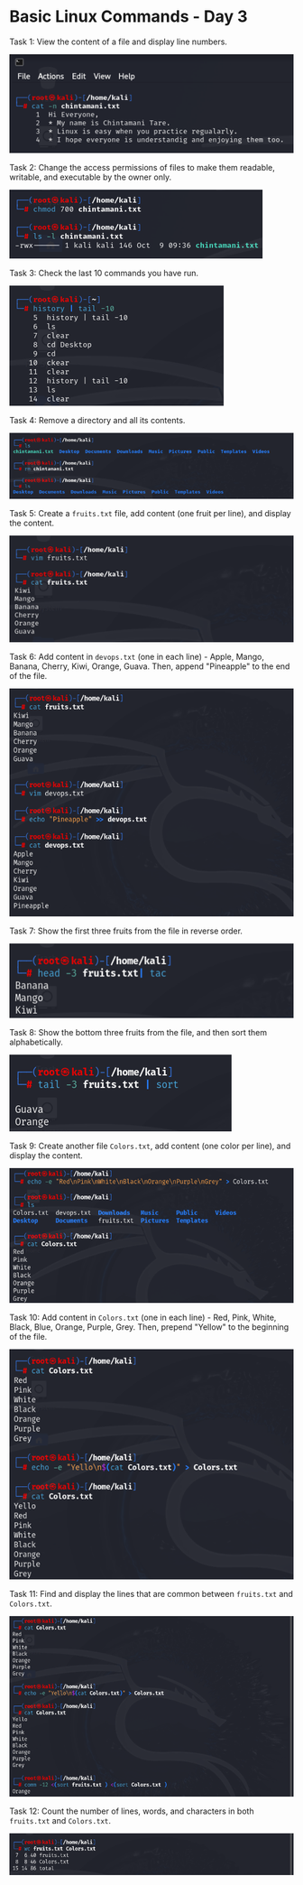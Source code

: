 # Basic Linux Commands - Day 3

Task 1: View the content of a file and display line numbers.

![image](./myimages/task1.png)

Task 2: Change the access permissions of files to make them readable, writable, and executable by the owner only.

![image](./myimages/task2.png)

Task 3: Check the last 10 commands you have run.

![image](./myimages/task3.png)

Task 4: Remove a directory and all its contents.

![image](./myimages/task4.png)

Task 5: Create a `fruits.txt` file, add content (one fruit per line), and display the content.

![image](./myimages/task5.png)

Task 6: Add content in `devops.txt` (one in each line) - Apple, Mango, Banana, Cherry, Kiwi, Orange, Guava. Then, append "Pineapple" to the end of the file.

![image](./myimages/task6.png)

Task 7: Show the first three fruits from the file in reverse order.

![image](./myimages/task7.png)

Task 8: Show the bottom three fruits from the file, and then sort them alphabetically.

![image](./myimages/task8.png)

Task 9: Create another file `Colors.txt`, add content (one color per line), and display the content.

![image](./myimages/task9.png)

Task 10: Add content in `Colors.txt` (one in each line) - Red, Pink, White, Black, Blue, Orange, Purple, Grey. Then, prepend "Yellow" to the beginning of the file.

![image](./myimages/task10.png)

Task 11: Find and display the lines that are common between `fruits.txt` and `Colors.txt`.

![image](./myimages/task11.png)

Task 12: Count the number of lines, words, and characters in both `fruits.txt` and `Colors.txt`.

![image](./myimages/task12.png)









